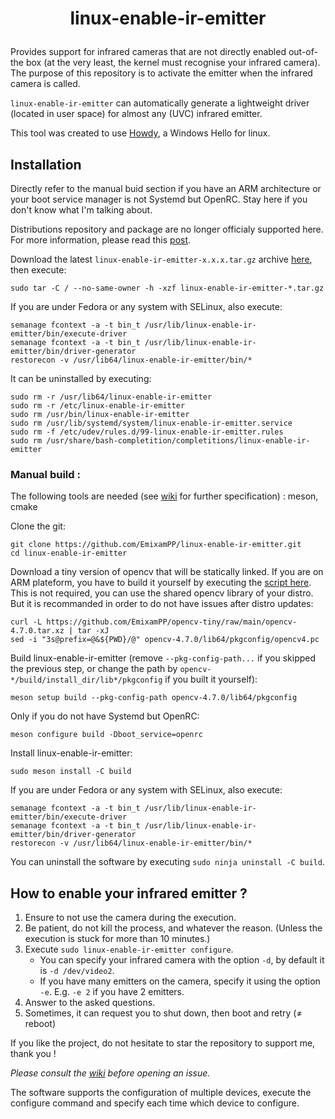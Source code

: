 # <p align=center>linux-enable-ir-emitter</p>

Provides support for infrared cameras that are not directly enabled out-of-the box (at the very least, the kernel must recognise your infrared camera). The purpose of this repository is to activate the emitter when the infrared camera is called.

`linux-enable-ir-emitter` can automatically generate a lightweight driver (located in user space) for almost any (UVC) infrared emitter.

This tool was created to use [Howdy](https://github.com/boltgolt/howdy), a Windows Hello for linux.

## Installation
Directly refer to the manual buid section if you have an ARM architecture or your boot service manager is not Systemd but OpenRC. Stay here if you don't know what I'm talking about.

Distributions repository and package are no longer officialy supported here.
For more information, please read this [post](https://github.com/EmixamPP/linux-enable-ir-emitter/wiki/About-distributions-repository). 
 
Download the latest `linux-enable-ir-emitter-x.x.x.tar.gz` archive [here](https://github.com/EmixamPP/linux-enable-ir-emitter/releases/latest), then execute:
```
sudo tar -C / --no-same-owner -h -xzf linux-enable-ir-emitter-*.tar.gz
```

If you are under Fedora or any system with SELinux, also execute: 
```
semanage fcontext -a -t bin_t /usr/lib/linux-enable-ir-emitter/bin/execute-driver
semanage fcontext -a -t bin_t /usr/lib/linux-enable-ir-emitter/bin/driver-generator
restorecon -v /usr/lib64/linux-enable-ir-emitter/bin/*
```

It can be uninstalled by executing:
```
sudo rm -r /usr/lib64/linux-enable-ir-emitter
sudo rm -r /etc/linux-enable-ir-emitter
sudo rm /usr/bin/linux-enable-ir-emitter
sudo rm /usr/lib/systemd/system/linux-enable-ir-emitter.service
sudo rm -f /etc/udev/rules.d/99-linux-enable-ir-emitter.rules
sudo rm /usr/share/bash-completition/completitions/linux-enable-ir-emitter
```

### Manual build :
The following tools are needed (see [wiki](https://github.com/EmixamPP/linux-enable-ir-emitter/wiki/Requirements) for further specification) : meson, cmake

Clone the git:
```
git clone https://github.com/EmixamPP/linux-enable-ir-emitter.git
cd linux-enable-ir-emitter
```

Download a tiny version of opencv that will be statically linked. If you are on ARM plateform, you have to build it yourself by executing the [script here](https://github.com/EmixamPP/opencv-tiny/blob/main/build_opencv.sh). This is not required, you can use the shared opencv library of your distro. But it is recommanded in order to do not have issues after distro updates:
```
curl -L https://github.com/EmixamPP/opencv-tiny/raw/main/opencv-4.7.0.tar.xz | tar -xJ
sed -i "3s@prefix=@&${PWD}/@" opencv-4.7.0/lib64/pkgconfig/opencv4.pc 
```

Build linux-enable-ir-emitter (remove `--pkg-config-path...` if you skipped the previous step, or change the path by `opencv-*/build/install_dir/lib*/pkgconfig` if you built it yourself):
```
meson setup build --pkg-config-path opencv-4.7.0/lib64/pkgconfig
```

Only if you do not have Systemd but OpenRC:
```
meson configure build -Dboot_service=openrc
```

Install linux-enable-ir-emitter:
```
sudo meson install -C build
```

If you are under Fedora or any system with SELinux, also execute: 
```
semanage fcontext -a -t bin_t /usr/lib/linux-enable-ir-emitter/bin/execute-driver
semanage fcontext -a -t bin_t /usr/lib/linux-enable-ir-emitter/bin/driver-generator
restorecon -v /usr/lib64/linux-enable-ir-emitter/bin/*
```

You can uninstall the software by executing `sudo ninja uninstall -C build`. 

## How to enable your infrared emitter ?
1. Ensure to not use the camera during the execution.
2. Be patient, do not kill the process, and whatever the reason. (Unless the execution is stuck for more than 10 minutes.)
3. Execute `sudo linux-enable-ir-emitter configure`.
    * You can specify your infrared camera with the option `-d`, by default it is `-d /dev/video2`.
    * If you have many emitters on the camera, specify it using the option `-e`. E.g. `-e 2` if you have 2 emitters.
4. Answer to the asked questions.
5. Sometimes, it can request you to shut down, then boot and retry ($\neq$ reboot)

If you like the project, do not hesitate to star the repository to support me, thank you !

*Please consult the [wiki](https://github.com/EmixamPP/linux-enable-ir-emitter/wiki) before opening an issue.*

The software supports the configuration of multiple devices, execute the configure command and specify each time which device to configure.
